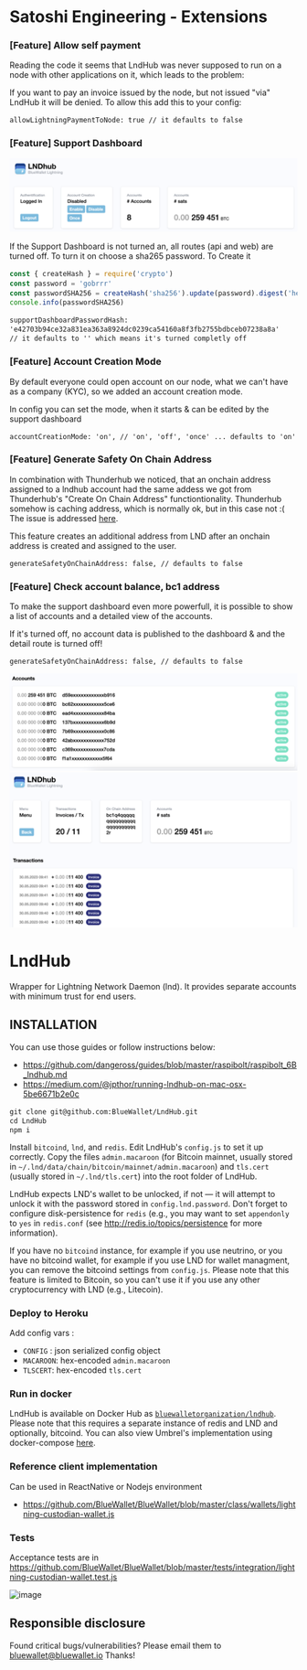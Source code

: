 Satoshi Engineering - Extensions
======

### [Feature] Allow self payment
Reading the code it seems that LndHub was never supposed to run on a node with other applications on it, which leads to the problem:

If you want to pay an invoice issued by the node, but not issued "via" LndHub it will be denied. To allow this add this to your config:
```
allowLightningPaymentToNode: true // it defaults to false
```

### [Feature] Support Dashboard

![](doc/img/support_dashboard.png)

If the Support Dashboard is not turned an, all routes (api and web) are turned off. To turn it on choose a sha265 password. To Create it

```javascript
const { createHash } = require('crypto')
const password = 'gobrrr'
const passwordSHA256 = createHash('sha256').update(password).digest('hex')
console.info(passwordSHA256)
```

```
supportDashboardPasswordHash: 'e42703b94ce32a831ea363a8924dc0239ca54160a8f3fb2755bdbceb07238a8a'
// it defaults to '' which means it's turned completly off
```

### [Feature] Account Creation Mode

By default everyone could open account on our node, what we can't have as a company (KYC), so we added an account creation mode.

In config you can set the mode, when it starts & can be edited by the support dashboard
```
accountCreationMode: 'on', // 'on', 'off', 'once' ... defaults to 'on'
```

### [Feature] Generate Safety On Chain Address

In combination with Thunderhub we noticed, that an onchain address assigned to a lndhub account
had the same addess we got from Thunderhub's "Create On Chain Address" functiontionality. Thunderhub
somehow is caching address, which is normally ok, but in this case not :( The issue is addressed [here](https://github.com/apotdevin/thunderhub/issues/534).

This feature creates an additional address from LND after an onchain address is created and assigned to the user.

```
generateSafetyOnChainAddress: false, // defaults to false
```

### [Feature] Check account balance, bc1 address

To make the support dashboard even more powerfull, it is possible to show a list of accounts and
a detailed view of the accounts.

If it's turned off, no account data is published to the dashboard & and the detail route is turned off!

```
generateSafetyOnChainAddress: false, // defaults to false
```

![](doc/img/account_list.png)
![](doc/img/account_detail.png)

LndHub
======

Wrapper for Lightning Network Daemon (lnd). It provides separate accounts with minimum trust for end users.

INSTALLATION
------------

You can use those guides or follow instructions below:

* https://github.com/dangeross/guides/blob/master/raspibolt/raspibolt_6B_lndhub.md
* https://medium.com/@jpthor/running-lndhub-on-mac-osx-5be6671b2e0c

```
git clone git@github.com:BlueWallet/LndHub.git
cd LndHub
npm i
```

Install `bitcoind`, `lnd`, and `redis`. Edit LndHub's `config.js` to set it up correctly.
Copy the files `admin.macaroon` (for Bitcoin mainnet, usually stored in `~/.lnd/data/chain/bitcoin/mainnet/admin.macaroon`)
and `tls.cert` (usually stored in `~/.lnd/tls.cert`) into the root folder of LndHub.

LndHub expects LND's wallet to be unlocked, if not — it will attempt to unlock it with the password stored in `config.lnd.password`.
Don't forget to configure disk-persistence for `redis` (e.g., you may want to set `appendonly` to  `yes` in `redis.conf` (see
http://redis.io/topics/persistence for more information).

If you have no `bitcoind` instance, for example if you use neutrino, or you have no bitcoind wallet, 
for example if you use LND for wallet managment, you can remove the bitcoind settings from `config.js`.
Please note that this feature is limited to Bitcoin, so you can't use it if you use any other cryptocurrency with LND (e.g., Litecoin).

### Deploy to Heroku

Add config vars :
* `CONFIG` : json serialized config object
* `MACAROON`: hex-encoded `admin.macaroon`
* `TLSCERT`: hex-encoded `tls.cert`

### Run in docker

LndHub is available on Docker Hub as [`bluewalletorganization/lndhub`](https://hub.docker.com/r/bluewalletorganization/lndhub).
Please note that this requires a separate instance of redis and LND and optionally, bitcoind.
You can also view Umbrel's implementation using docker-compose [here](https://github.com/getumbrel/umbrel/blob/280c87f0f323666b1b0552aeb24f60df94d1e43c/apps/lndhub/docker-compose.yml).

### Reference client implementation

Can be used in ReactNative or Nodejs environment

* https://github.com/BlueWallet/BlueWallet/blob/master/class/wallets/lightning-custodian-wallet.js



### Tests

Acceptance tests are in https://github.com/BlueWallet/BlueWallet/blob/master/tests/integration/lightning-custodian-wallet.test.js

![image](https://user-images.githubusercontent.com/1913337/52418916-f30beb00-2ae6-11e9-9d63-17189dc1ae8c.png)



## Responsible disclosure

Found critical bugs/vulnerabilities? Please email them to bluewallet@bluewallet.io
Thanks!
